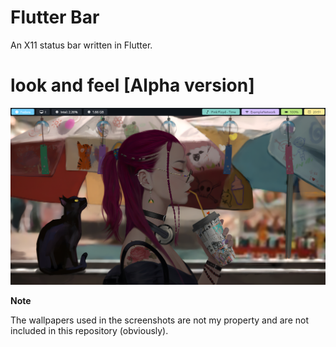 # Flutter Bar

An X11 status bar written in Flutter.

# look and feel [Alpha version]

![Alpha version](assets/screenshots/alpha.png)

**Note**

The wallpapers used in the screenshots are not my property and are not included in this repository (obviously).
